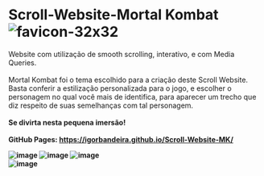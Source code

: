 # Scroll-Website-Mortal Kombat ![favicon-32x32](https://user-images.githubusercontent.com/106918230/183757990-ab6c2d7c-0d9a-4627-809e-178d7d343e4d.png)

Website com utilização de smooth scrolling, interativo, e com Media Queries.
<br/>
<br/>
Mortal Kombat foi o tema escolhido para a criação deste Scroll Website. Basta conferir a estilização personalizada para o jogo, e escolher o personagem no qual você mais de identifica, para aparecer um trecho que diz respeito de suas semelhanças com tal personagem. 
<br/>
<br/>
<strong>Se divirta nesta pequena imersão!<strong/>
<br/>
<br/>
GitHub Pages: https://igorbandeira.github.io/Scroll-Website-MK/


![image](https://user-images.githubusercontent.com/106918230/183761015-fdd6e843-6f22-4197-a4d4-10c1e39dc241.png) ![image](https://user-images.githubusercontent.com/106918230/183761105-3fabe315-49dd-430e-b169-27453d3a7f4c.png) ![image](https://user-images.githubusercontent.com/106918230/183759554-1b79ab9c-ad3d-4ddc-99e3-bd597f4c4874.png)
<br/>
![image](https://user-images.githubusercontent.com/106918230/183761376-bccfd97c-ec17-48f5-82da-88f404fbaa15.png)

